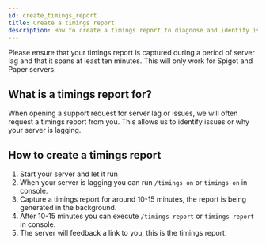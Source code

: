 ```yaml
---
id: create_timings_report
title: Create a timings report
description: How to create a timings report to diagnose and identify issues.
---
```

Please ensure that your timings report is captured during a period of server lag and that it spans at least ten minutes. This will only work for Spigot and Paper servers.

## What is a timings report for?
When opening a support request for server lag or issues, we will often request a timings report from you. This allows us to identify issues or why your server is lagging.

## How to create a timings report
1. Start your server and let it run
2. When your server is lagging you can run `/timings on` or `timings on` in console.
3. Capture a timings report for around 10-15 minutes, the report is being generated in the background.
4. After 10-15 minutes you can execute `/timings report` or `timings report` in console.
5. The server will feedback a link to you, this is the timings report.